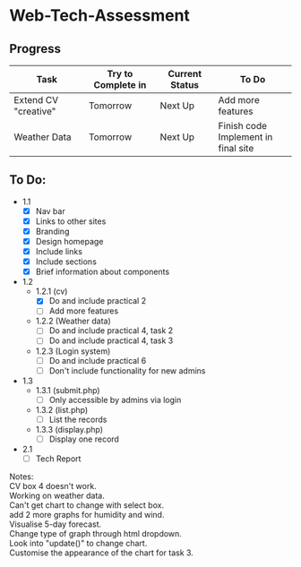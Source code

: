 # Web-Tech-Assessment

## Progress
| Task | Try to Complete in | Current Status | To Do | 
|------------|---------------|----------------|------------------------------------|
| Extend CV "creative" | Tomorrow | Next Up | Add more features |
| Weather Data | Tomorrow | Next Up | Finish code<br>Implement in final site |

## To Do:
- 1.1
    - [x] Nav bar
    - [x] Links to other sites
    - [x] Branding
    - [x] Design homepage
    - [x] Include links
    - [x] Include sections
    - [x] Brief information about components
- 1.2
    - 1.2.1 (cv)
        - [x] Do and include practical 2
        - [ ] Add more features
    - 1.2.2 (Weather data)
        - [ ] Do and include practical 4, task 2
        - [ ] Do and include practical 4, task 3
    - 1.2.3 (Login system)
        - [ ] Do and include practical 6
        - [ ] Don't include functionality for new admins
- 1.3
    - 1.3.1 (submit.php)
        - [ ] Only accessible by admins via login
    - 1.3.2 (list.php)
        - [ ] List the records
    - 1.3.3 (display.php)
        - [ ] Display one record
- 2.1
    - [ ] Tech Report

Notes:<br>
CV box 4 doesn't work.<br>
Working on weather data.<br>
Can't get chart to change with select box.<br>
add 2 more graphs for humidity and wind.<br>
Visualise 5-day forecast.<br>
Change type of graph through html dropdown.<br>
Look into "update()" to change chart.<br>
Customise the appearance of the chart for task 3.

